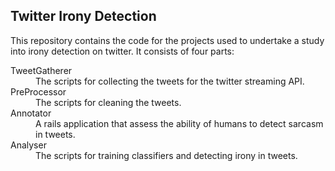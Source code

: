 Twitter Irony Detection
-----------------------

This repository contains the code for the projects used to undertake a study into irony detection on twitter.  It consists of four parts:

<dl>
<dt>TweetGatherer</dt>
<dd>The scripts for collecting the tweets for the twitter streaming API.</dd>
<dt>PreProcessor</dt>
<dd>The scripts for cleaning the tweets.</dd>
<dt>Annotator</dt>
<dd>A rails application that assess the ability of humans to detect sarcasm in tweets.</dd>
<dt>Analyser</dt>
<dd>The scripts for training classifiers and detecting irony in tweets.</dd>
</dl>
